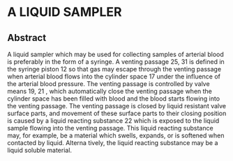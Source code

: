# A LIQUID SAMPLER

## Abstract
A liquid sampler which may be used for collecting samples of arterial blood is preferably in the form of a syringe. A venting passage 25, 31 is defined in the syringe piston 12 so that gas may escape through the venting passage when arterial blood flows into the cylinder space 17 under the influence of the arterial blood pressure. The venting passage is controlled by valve means 19, 21 , which automatically close the venting passage when the cylinder space has been filled with blood and the blood starts flowing into the venting passage. The venting passage is closed by liquid resistant valve surface parts, and movement of these surface parts to their closing position is caused by a liquid reacting substance 22 which is exposed to the liquid sample flowing into the venting passage. This liquid reacting substance may, for example, be a material which swells, expands, or is softened when contacted by liquid. Alterna tively, the liquid reacting substance may be a liquid soluble material.